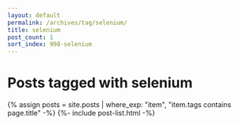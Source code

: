 ```yaml
---
layout: default
permalink: /archives/tag/selenium/
title: selenium
post_count: 1
sort_index: 998-selenium
---
```

<h1 class="page-heading">Posts tagged with selenium</h1>
{% assign posts = site.posts | where_exp: "item", "item.tags contains page.title" -%}
{%- include post-list.html -%}
